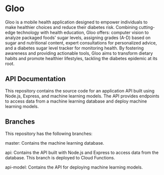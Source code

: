 

# Gloo
Gloo is a mobile health application designed to empower individuals to make healthier choices and reduce their diabetes risk. Combining cutting-edge technology with health education, Gloo offers: computer vision to analyze packaged foods' sugar levels, assigning grades (A-D) based on sugar and nutritional content, expert consultations for personalized advice, and a diabetes sugar level tracker for monitoring health. By fostering awareness and providing actionable tools, Gloo aims to transform dietary habits and promote healthier lifestyles, tackling the diabetes epidemic at its root.

## API Documentation
This repository contains the source code for an application API built using Node.js, Express, and machine learning models. The API provides endpoints to access data from a machine learning database and deploy machine learning models.

## Branches
This repository has the following branches:

master: Contains the machine learning database.

api: Contains the API built with Node.js and Express to access data from the database. This branch is deployed to Cloud Functions.

api-model: Contains the API for deploying machine learning models.


